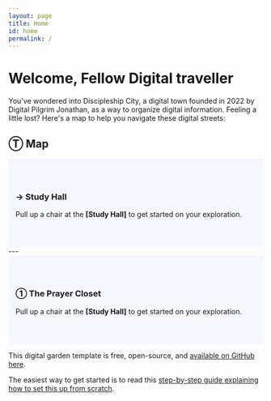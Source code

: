 ```yaml
---
layout: page
title: Home
id: home
permalink: /
---
```


# Welcome, Fellow Digital traveller

You've wondered into Discipleship City, a digital town founded in 2022 by Digital Pilgrim Jonathan, as a way to organize digital information. Feeling a little lost? Here's a map to help you navigate these digital streets:

## Ⓣ Map

<div style="padding: 3em 1em; margin-top: 1rem; background: #f5f7ff; border-radius: 4px;">
  <h3>→ Study Hall</h3>
  <p>Pull up a chair at the <span style="font-weight: bold">[Study Hall]</span> to get started on your exploration.</p>
</div>
---
<div style="padding: 3em 1em; background: #f5f7ff; border-radius: 4px;">
  <h3>① The Prayer Closet</h3>
  <p>Pull up a chair at the <span style="font-weight: bold">[Study Hall]</span> to get started on your exploration.</p>
</div>

This digital garden template is free, open-source, and [available on GitHub here](https://github.com/maximevaillancourt/digital-garden-jekyll-template).

The easiest way to get started is to read this [step-by-step guide explaining how to set this up from scratch](https://maximevaillancourt.com/blog/setting-up-your-own-digital-garden-with-jekyll).

<style>
  .wrapper {
    max-width: 46em;
  }
</style>

